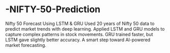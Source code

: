 # -NIFTY-50-Prediction
Nifty 50 Forecast Using LSTM &amp; GRU  Used 20 years of Nifty 50 data to predict market trends with deep learning. Applied LSTM and GRU models to capture complex patterns in stock movements. GRU trained faster, but LSTM gave slightly better accuracy. A smart step toward AI-powered market forecasting.
